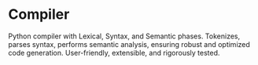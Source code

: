 # Compiler
Python compiler with Lexical, Syntax, and Semantic phases. Tokenizes, parses syntax, performs semantic analysis, ensuring robust and optimized code generation. User-friendly, extensible, and rigorously tested.
